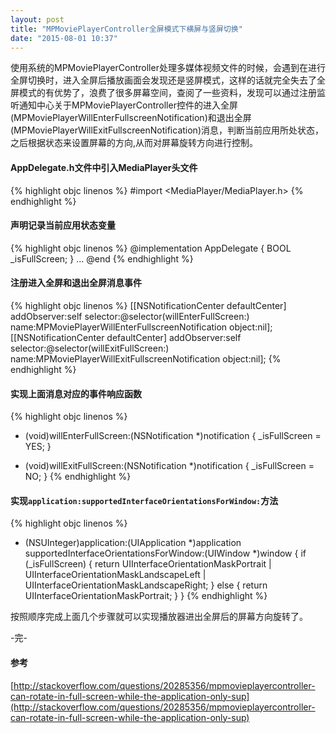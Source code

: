 ```yaml
---
layout: post
title: "MPMoviePlayerController全屏模式下横屏与竖屏切换"
date: "2015-08-01 10:37"
---
```


使用系统的MPMoviePlayerController处理多媒体视频文件的时候，会遇到在进行全屏切换时，进入全屏后播放画面会发现还是竖屏模式，这样的话就完全失去了全屏模式的有优势了，浪费了很多屏幕空间，查阅了一些资料，发现可以通过注册监听通知中心关于MPMoviePlayerController控件的进入全屏(MPMoviePlayerWillEnterFullscreenNotification)和退出全屏(MPMoviePlayerWillExitFullscreenNotification)消息，判断当前应用所处状态，之后根据状态来设置屏幕的方向,从而对屏幕旋转方向进行控制。

#### AppDelegate.h文件中引入MediaPlayer头文件

{% highlight objc linenos %}
#import <MediaPlayer/MediaPlayer.h>
{% endhighlight %}

#### 声明记录当前应用状态变量

{% highlight objc linenos %}
@implementation AppDelegate
{
        BOOL _isFullScreen;
}
...
@end
{% endhighlight %}

#### 注册进入全屏和退出全屏消息事件

{% highlight objc linenos %}
[[NSNotificationCenter defaultCenter] addObserver:self
                                             selector:@selector(willEnterFullScreen:)
                                                 name:MPMoviePlayerWillEnterFullscreenNotification
                                               object:nil];
[[NSNotificationCenter defaultCenter] addObserver:self
                                             selector:@selector(willExitFullScreen:)
                                                 name:MPMoviePlayerWillExitFullscreenNotification
                                               object:nil];
{% endhighlight %}


####  实现上面消息对应的事件响应函数

{% highlight objc linenos %}
- (void)willEnterFullScreen:(NSNotification *)notification
{
    _isFullScreen = YES;
}

- (void)willExitFullScreen:(NSNotification *)notification
{
    _isFullScreen = NO;
}
{% endhighlight %}

#### 实现`application:supportedInterfaceOrientationsForWindow:`方法

{% highlight objc linenos %}
- (NSUInteger)application:(UIApplication *)application supportedInterfaceOrientationsForWindow:(UIWindow *)window
{
    if (_isFullScreen) {
        return UIInterfaceOrientationMaskPortrait | UIInterfaceOrientationMaskLandscapeLeft | UIInterfaceOrientationMaskLandscapeRight;
    } else {
        return UIInterfaceOrientationMaskPortrait;
    }
}
{% endhighlight %}

按照顺序完成上面几个步骤就可以实现播放器进出全屏后的屏幕方向旋转了。

-完-

#### 参考
[http://stackoverflow.com/questions/20285356/mpmovieplayercontroller-can-rotate-in-full-screen-while-the-application-only-sup](http://stackoverflow.com/questions/20285356/mpmovieplayercontroller-can-rotate-in-full-screen-while-the-application-only-sup)
